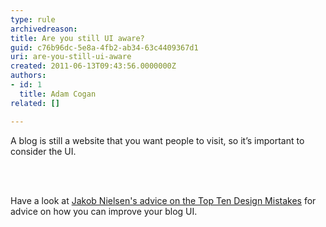 ```yaml
---
type: rule
archivedreason: 
title: Are you still UI aware?
guid: c76b96dc-5e8a-4fb2-ab34-63c4409367d1
uri: are-you-still-ui-aware
created: 2011-06-13T09:43:56.0000000Z
authors:
- id: 1
  title: Adam Cogan
related: []

---
```



<p>A blog is still a website that you want people to visit, so it’s important to consider the UI.</p>
<br><excerpt class='endintro'></excerpt><br>
<p>​Have a look at <a href="http&#58;//www.nngroup.com/articles/weblog-usability-top-ten-mistakes/">
      Jakob Nielsen's advice on the Top Ten Design Mistakes</a> for advice on how you can improve your blog UI.</p>


